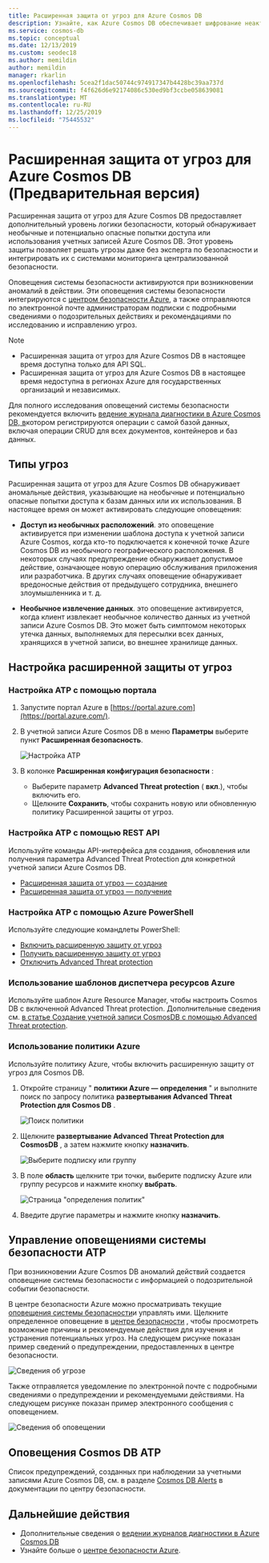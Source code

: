 ```yaml
---
title: Расширенная защита от угроз для Azure Cosmos DB
description: Узнайте, как Azure Cosmos DB обеспечивает шифрование неактивных данных и их реализацию.
ms.service: cosmos-db
ms.topic: conceptual
ms.date: 12/13/2019
ms.custom: seodec18
ms.author: memildin
author: memildin
manager: rkarlin
ms.openlocfilehash: 5cea2f1dac50744c974917347b4428bc39aa737d
ms.sourcegitcommit: f4f626d6e92174086c530ed9bf3ccbe058639081
ms.translationtype: MT
ms.contentlocale: ru-RU
ms.lasthandoff: 12/25/2019
ms.locfileid: "75445532"
---
```

# <a name="advanced-threat-protection-for-azure-cosmos-db-preview"></a>Расширенная защита от угроз для Azure Cosmos DB (Предварительная версия)

Расширенная защита от угроз для Azure Cosmos DB предоставляет дополнительный уровень логики безопасности, который обнаруживает необычные и потенциально опасные попытки доступа или использования учетных записей Azure Cosmos DB. Этот уровень защиты позволяет решать угрозы даже без эксперта по безопасности и интегрировать их с системами мониторинга централизованной безопасности.

Оповещения системы безопасности активируются при возникновении аномалий в действии. Эти оповещения системы безопасности интегрируются с [центром безопасности Azure](https://azure.microsoft.com/services/security-center/), а также отправляются по электронной почте администраторам подписки с подробными сведениями о подозрительных действиях и рекомендациями по исследованию и исправлению угроз.

> [!NOTE]
>
> * Расширенная защита от угроз для Azure Cosmos DB в настоящее время доступна только для API SQL.
> * Расширенная защита от угроз для Azure Cosmos DB в настоящее время недоступна в регионах Azure для государственных организаций и независимых.

Для полного исследования оповещений системы безопасности рекомендуется включить [ведение журнала диагностики в Azure Cosmos DB, в](https://docs.microsoft.com/azure/cosmos-db/logging)котором регистрируются операции с самой базой данных, включая операции CRUD для всех документов, контейнеров и баз данных.

## <a name="threat-types"></a>Типы угроз

Расширенная защита от угроз для Azure Cosmos DB обнаруживает аномальные действия, указывающие на необычные и потенциально опасные попытки доступа к базам данных или их использования. В настоящее время он может активировать следующие оповещения:

- **Доступ из необычных расположений**. это оповещение активируется при изменении шаблона доступа к учетной записи Azure Cosmos, когда кто-то подключается к конечной точке Azure Cosmos DB из необычного географического расположения. В некоторых случаях предупреждение обнаруживает допустимое действие, означающее новую операцию обслуживания приложения или разработчика. В других случаях оповещение обнаруживает вредоносные действия от предыдущего сотрудника, внешнего злоумышленника и т. д.

- **Необычное извлечение данных**. это оповещение активируется, когда клиент извлекает необычное количество данных из учетной записи Azure Cosmos DB. Это может быть симптомом некоторых утечка данных, выполняемых для пересылки всех данных, хранящихся в учетной записи, во внешнее хранилище данных.

## <a name="set-up-advanced-threat-protection"></a>Настройка расширенной защиты от угроз

### <a name="set-up-atp-using-the-portal"></a>Настройка ATP с помощью портала

1. Запустите портал Azure в [https://portal.azure.com](https://portal.azure.com/).

2. В учетной записи Azure Cosmos DB в меню **Параметры** выберите пункт **Расширенная безопасность**.

    ![Настройка ATP](./media/cosmos-db-advanced-threat-protection/cosmos-db-atp.png)

3. В колонке **Расширенная конфигурация безопасности** :

    * Выберите параметр **Advanced Threat protection** ( **вкл**.), чтобы включить его.
    * Щелкните **Сохранить**, чтобы сохранить новую или обновленную политику Расширенной защиты от угроз.   

### <a name="set-up-atp-using-rest-api"></a>Настройка ATP с помощью REST API

Используйте команды API-интерфейса для создания, обновления или получения параметра Advanced Threat Protection для конкретной учетной записи Azure Cosmos DB.

* [Расширенная защита от угроз — создание](https://go.microsoft.com/fwlink/?linkid=2099745)
* [Расширенная защита от угроз — получение](https://go.microsoft.com/fwlink/?linkid=2099643)

### <a name="set-up-atp-using-azure-powershell"></a>Настройка ATP с помощью Azure PowerShell

Используйте следующие командлеты PowerShell:

* [Включить расширенную защиту от угроз](https://go.microsoft.com/fwlink/?linkid=2099607&clcid=0x409)
* [Получить расширенную защиту от угроз](https://go.microsoft.com/fwlink/?linkid=2099608&clcid=0x409)
* [Отключить Advanced Threat protection](https://go.microsoft.com/fwlink/?linkid=2099709&clcid=0x409)

### <a name="using-azure-resource-manager-templates"></a>Использование шаблонов диспетчера ресурсов Azure

Используйте шаблон Azure Resource Manager, чтобы настроить Cosmos DB с включенной Advanced Threat protection.
Дополнительные сведения см. [в статье Создание учетной записи CosmosDB с помощью Advanced Threat protection](https://azure.microsoft.com/resources/templates/201-cosmosdb-advanced-threat-protection-create-account/).

### <a name="using-azure-policy"></a>Использование политики Azure

Используйте политику Azure, чтобы включить расширенную защиту от угроз для Cosmos DB.

1. Откройте страницу " **политики Azure — определения** " и выполните поиск по запросу политика **развертывания Advanced Threat Protection для Cosmos DB** .

    ![Поиск политики](./media/cosmos-db-advanced-threat-protection/cosmos-db.png) 

1. Щелкните **развертывание Advanced Threat Protection для CosmosDB** , а затем нажмите кнопку **назначить**.

    ![Выберите подписку или группу](./media/cosmos-db-advanced-threat-protection/cosmos-db-atp-policy.png)


1. В поле **область** щелкните три точки, выберите подписку Azure или группу ресурсов и нажмите кнопку **выбрать**.

    ![Страница "определения политик"](./media/cosmos-db-advanced-threat-protection/cosmos-db-atp-details.png)


1. Введите другие параметры и нажмите кнопку **назначить**.

## <a name="manage-atp-security-alerts"></a>Управление оповещениями системы безопасности ATP

При возникновении Azure Cosmos DB аномалий действий создается оповещение системы безопасности с информацией о подозрительной событии безопасности. 

 В центре безопасности Azure можно просматривать текущие [оповещения системы безопасности](../security-center/security-center-alerts-overview.md)и управлять ими.  Щелкните определенное оповещение в [центре безопасности](https://ms.portal.azure.com/#blade/Microsoft_Azure_Security/SecurityMenuBlade/0) , чтобы просмотреть возможные причины и рекомендуемые действия для изучения и устранения потенциальных угроз. На следующем рисунке показан пример сведений о предупреждении, предоставленных в центре безопасности.

 ![Сведения об угрозе](./media/cosmos-db-advanced-threat-protection/cosmos-db-alert-details.png)

Также отправляется уведомление по электронной почте с подробными сведениями о предупреждении и рекомендуемыми действиями. На следующем рисунке показан пример электронного сообщения с оповещением.

 ![Сведения об оповещении](./media/cosmos-db-advanced-threat-protection/cosmos-db-alert.png)

## <a name="cosmos-db-atp-alerts"></a>Оповещения Cosmos DB ATP

 Список предупреждений, созданных при наблюдении за учетными записями Azure Cosmos DB, см. в разделе [Cosmos DB Alerts](../security-center/security-center-alerts-data-services.md#cosmos-db) в документации по центру безопасности.

## <a name="next-steps"></a>Дальнейшие действия

* Дополнительные сведения о [ведении журналов диагностики в Azure Cosmos DB](cosmosdb-monitor-resource-logs.md)
* Узнайте больше о [центре безопасности Azure](https://docs.microsoft.com/azure/security-center/security-center-intro).
